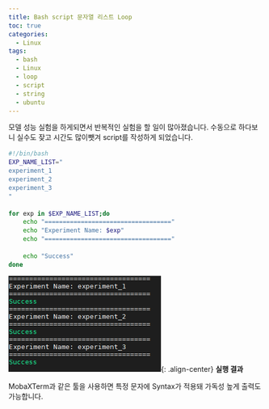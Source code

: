 ```yaml
---
title: Bash script 문자열 리스트 Loop
toc: true
categories:
  - Linux
tags:
  - bash
  - Linux
  - loop
  - script
  - string
  - ubuntu
---
```


모델 성능 실험을 하게되면서 반복적인 실험을 할 일이 많아졌습니다. 수동으로 하다보니 실수도 잦고 시간도 많이뺏겨 script를 작성하게 되었습니다.

```bash
#!/bin/bash
EXP_NAME_LIST="
experiment_1
experiment_2
experiment_3
"

for exp in $EXP_NAME_LIST;do
    echo "==================================="
    echo "Experiment Name: $exp"
    echo "==================================="

    echo "Success"
done
```

![execute result](/assets/images/posts/2022-11-1-tistory-post-128/img-1.png){: .align-center}
**실행 결과**

MobaXTerm과 같은 툴을 사용하면 특정 문자에 Syntax가 적용돼 가독성 높게 출력도 가능합니다.

